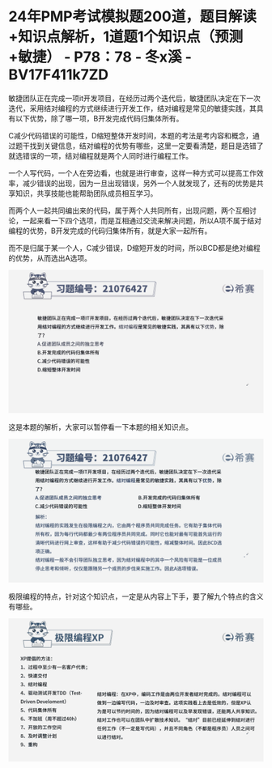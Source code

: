 # 24年PMP考试模拟题200道，题目解读+知识点解析，1道题1个知识点（预测+敏捷） - P78：78 - 冬x溪 - BV17F411k7ZD

敏捷团队正在完成一项it开发项目，在经历过两个迭代后，敏捷团队决定在下一次迭代，采用结对编程的方式继续进行开发工作，结对编程是常见的敏捷实践，其具有以下优势，除了哪一项，B开发完成代码归集体所有。

C减少代码错误的可能性，D缩短整体开发时间，本题的考法是考内容和概念，通过题干找到关键信息，结对编程的优势有哪些，这里一定要看清楚，题目是选错了就选错误的一项，结对编程就是两个人同时进行编程工作。

一个人写代码，一个人在旁边看，也就是进行审查，这样一种方式可以提高工作效率，减少错误的出现，因为一旦出现错误，另外一个人就发现了，还有的优势是共享知识，共享技能也能帮助团队成员相互学习。

而两个人一起共同编出来的代码，属于两个人共同所有，出现问题，两个互相讨论，一起来看一下四个选项，而是互相通过交流来解决问题，所以A项不属于结对编程的优势，B开发完成的代码归集体所有，就是大家一起所有。

而不是归属于某一个人，C减少错误，D缩短开发的时间，所以BCD都是绝对编程的优势，从而选出A选项。

![](img/0d790bae8960624ef652c906a59efe27_1.png)

这是本题的解析，大家可以暂停看一下本题的相关知识点。

![](img/0d790bae8960624ef652c906a59efe27_3.png)

极限编程的特点，针对这个知识点，一定是从内容上下手，要了解九个特点的含义有哪些。

![](img/0d790bae8960624ef652c906a59efe27_5.png)